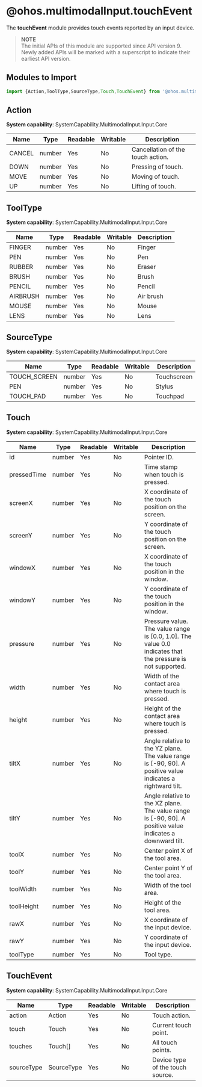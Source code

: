 # @ohos.multimodalInput.touchEvent

The **touchEvent** module provides touch events reported by an input device.

> **NOTE**<br>
> The initial APIs of this module are supported since API version 9. Newly added APIs will be marked with a superscript to indicate their earliest API version.

## Modules to Import

```js
import {Action,ToolType,SourceType,Touch,TouchEvent} from '@ohos.multimodalInput.touchEvent';
```

## Action

**System capability**: SystemCapability.MultimodalInput.Input.Core

| Name| Type| Readable| Writable| Description|
| -------- | -------- | -------- | -------- | -------- |
| CANCEL | number | Yes| No| Cancellation of the touch action.|
| DOWN | number | Yes| No| Pressing of touch.|
| MOVE | number | Yes| No| Moving of touch.|
| UP | number | Yes| No| Lifting of touch.|

## ToolType

**System capability**: SystemCapability.MultimodalInput.Input.Core

| Name| Type| Readable| Writable| Description|
| -------- | -------- | -------- | -------- | -------- |
| FINGER | number | Yes| No| Finger|
| PEN | number | Yes| No| Pen|
| RUBBER | number | Yes| No| Eraser|
| BRUSH | number | Yes| No| Brush|
| PENCIL | number | Yes| No| Pencil|
| AIRBRUSH | number | Yes| No| Air brush|
| MOUSE | number | Yes| No| Mouse|
| LENS | number | Yes| No| Lens|

## SourceType 

**System capability**: SystemCapability.MultimodalInput.Input.Core

| Name| Type| Readable| Writable| Description|
| -------- | -------- | -------- | -------- | -------- |
| TOUCH_SCREEN | number | Yes| No| Touchscreen|
| PEN | number | Yes| No| Stylus|
| TOUCH_PAD | number | Yes| No| Touchpad|

## Touch

**System capability**: SystemCapability.MultimodalInput.Input.Core

| Name| Type| Readable| Writable| Description|
| -------- | -------- | -------- | -------- | -------- |
| id | number | Yes| No| Pointer ID.|
| pressedTime  | number | Yes| No| Time stamp when touch is pressed.|
| screenX | number | Yes| No| X coordinate of the touch position on the screen.|
| screenY | number | Yes| No| Y coordinate of the touch position on the screen.|
| windowX | number | Yes| No| X coordinate of the touch position in the window.|
| windowY | number | Yes| No| Y coordinate of the touch position in the window.|
| pressure | number | Yes| No| Pressure value. The value range is [0.0, 1.0]. The value 0.0 indicates that the pressure is not supported.|
| width | number | Yes| No| Width of the contact area where touch is pressed.|
| height | number | Yes| No| Height of the contact area where touch is pressed.|
| tiltX | number | Yes| No| Angle relative to the YZ plane. The value range is [-90, 90]. A positive value indicates a rightward tilt.|
| tiltY | number | Yes| No| Angle relative to the XZ plane. The value range is [-90, 90]. A positive value indicates a downward tilt.|
| toolX | number | Yes| No| Center point X of the tool area.|
| toolY | number | Yes| No| Center point Y of the tool area.|
| toolWidth | number | Yes| No| Width of the tool area.|
| toolHeight | number | Yes| No| Height of the tool area.|
| rawX | number | Yes| No| X coordinate of the input device.|
| rawY | number | Yes| No| Y coordinate of the input device.|
| toolType | number | Yes| No| Tool type.|

## TouchEvent

**System capability**: SystemCapability.MultimodalInput.Input.Core

| Name| Type| Readable| Writable| Description|
| -------- | -------- | -------- | -------- | -------- |
| action | Action | Yes| No| Touch action.|
| touch | Touch | Yes| No| Current touch point.|
| touches | Touch[] | Yes| No| All touch points.|
| sourceType | SourceType | Yes| No| Device type of the touch source.|
